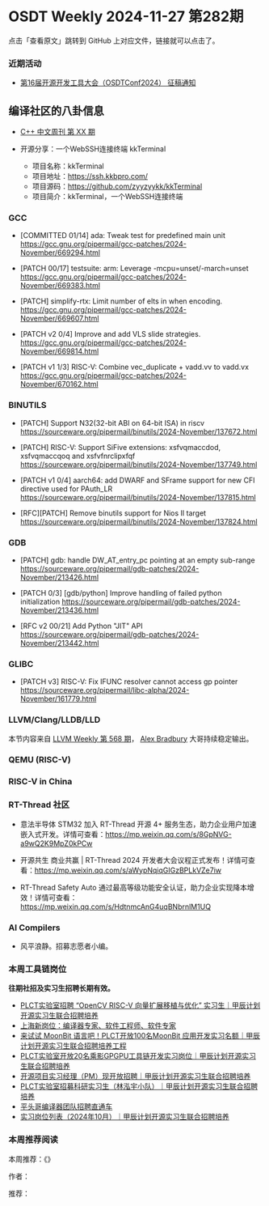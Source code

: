 # OSDT Weekly 2024-11-27 第282期

点击「查看原文」跳转到 GitHub 上对应文件，链接就可以点击了。

### 近期活动

- [第16届开源开发工具大会（OSDTConf2024） 征稿通知](https://mp.weixin.qq.com/s/k22hONa-zuN_hat5nzhXCA)

## 编译社区的八卦信息

- [C++ 中文周刊 第 XX 期]()

- 开源分享：一个WebSSH连接终端 kkTerminal
    - 项目名称：kkTerminal
    - 项目地址：https://ssh.kkbpro.com/
    - 项目源码：https://github.com/zyyzyykk/kkTerminal
    - 项目简介：kkTerminal，一个WebSSH连接终端

### GCC

- [COMMITTED 01/14] ada: Tweak test for predefined main unit
    https://gcc.gnu.org/pipermail/gcc-patches/2024-November/669294.html

- [PATCH 00/17] testsuite: arm: Leverage -mcpu=unset/-march=unset
    https://gcc.gnu.org/pipermail/gcc-patches/2024-November/669383.html

- [PATCH] simplify-rtx: Limit number of elts in when encoding.
    https://gcc.gnu.org/pipermail/gcc-patches/2024-November/669607.html

- [PATCH v2 0/4] Improve and add VLS slide strategies.
    https://gcc.gnu.org/pipermail/gcc-patches/2024-November/669814.html

- [PATCH v1 1/3] RISC-V: Combine vec_duplicate + vadd.vv to vadd.vx
    https://gcc.gnu.org/pipermail/gcc-patches/2024-November/670162.html

### BINUTILS

- [PATCH] Support N32(32-bit ABI on 64-bit ISA) in riscv
    https://sourceware.org/pipermail/binutils/2024-November/137672.html

- [PATCH] RISC-V: Support SiFive extensions: xsfvqmaccdod, xsfvqmaccqoq and xsfvfnrclipxfqf
    https://sourceware.org/pipermail/binutils/2024-November/137749.html

- [PATCH v1 0/4] aarch64: add DWARF and SFrame support for new CFI directive used for PAuth_LR
    https://sourceware.org/pipermail/binutils/2024-November/137815.html

- [RFC][PATCH] Remove binutils support for Nios II target
    https://sourceware.org/pipermail/binutils/2024-November/137824.html

### GDB

- [PATCH] gdb: handle DW_AT_entry_pc pointing at an empty sub-range
    https://sourceware.org/pipermail/gdb-patches/2024-November/213426.html

- [PATCH 0/3] [gdb/python] Improve handling of failed python initialization
    https://sourceware.org/pipermail/gdb-patches/2024-November/213436.html

- [RFC v2 00/21] Add Python "JIT" API
    https://sourceware.org/pipermail/gdb-patches/2024-November/213442.html

### GLIBC

- [PATCH v3] RISC-V: Fix IFUNC resolver cannot access gp pointer
    https://sourceware.org/pipermail/libc-alpha/2024-November/161779.html

### LLVM/Clang/LLDB/LLD

本节内容来自 [LLVM Weekly 第 568 期](http://llvmweekly.org/issue/568)，
[Alex Bradbury](https://www.linkedin.com/in/alex-bradbury/) 大哥持续稳定输出。

### QEMU (RISC-V)

### RISC-V in China

### RT-Thread 社区

- 意法半导体 STM32 加入 RT-Thread 开源 4+ 服务生态，助力企业用户加速嵌入式开发。详情可查看：https://mp.weixin.qq.com/s/8GpNVG-a9wQ2K9MpZ0kPCw

- 开源共生 商业共赢 | RT-Thread 2024 开发者大会议程正式发布！详情可查看：https://mp.weixin.qq.com/s/aWypNqiqGIGzBPLkVZe7iw

- RT-Thread Safety Auto 通过最高等级功能安全认证，助力企业实现降本增效！详情可查看：https://mp.weixin.qq.com/s/HdtnmcAnG4uqBNbrnlM1UQ

### AI Compilers

- 风平浪静。招募志愿者小编。

### 本周工具链岗位

**往期社招及实习生招聘长期有效。**

- [PLCT实验室招聘 “OpenCV RISC-V 向量扩展移植与优化” 实习生｜甲辰计划开源实习生联合招聘培养](https://mp.weixin.qq.com/s/NSFIlymcfe_gJBmJXK0Zng)
- [上海新岗位：编译器专家、软件工程师、软件专家](https://mp.weixin.qq.com/s/pX2R3znrPCxdsOLVg9YVXA)
- [来试试 MoonBit 语言吧！PLCT开放100名MoonBit 应用开发实习名额｜甲辰计划开源实习生联合招聘培养工程](https://mp.weixin.qq.com/s/VUwXNvYzharpK6Aou4hssw)
- [PLCT实验室开放20名乘影GPGPU工具链开发实习岗位｜甲辰计划开源实习生联合招聘培养](https://mp.weixin.qq.com/s/DalDbZYiP2IFALvB2Wwb6w)
- [开源项目实习经理（PM）现开放招聘｜甲辰计划开源实习生联合招聘培养](https://mp.weixin.qq.com/s/9uIxvaMOVjsbcGjHbidvgg)
- [PLCT实验室招募科研实习生（林泓宇小队）｜甲辰计划开源实习生联合招聘培养](https://mp.weixin.qq.com/s/8XtWlfBF9RxUoUCHskQpPw)
- [平头哥编译器团队招聘直通车](https://mp.weixin.qq.com/s/fRFWolihmi05hTuBvI8u2g)
- [实习岗位列表（2024年10月）｜甲辰计划开源实习生联合招聘培养](https://mp.weixin.qq.com/s/UCcsvhw6Kxw3EQOd0JVlUg)

### 本周推荐阅读

本周推荐：《》

作者：

推荐：
